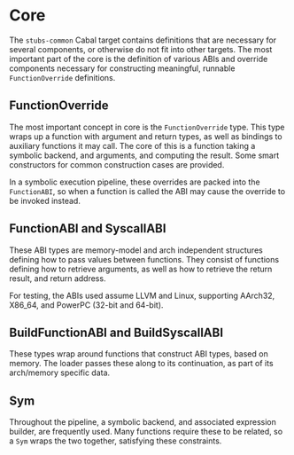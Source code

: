 # Core

The `stubs-common` Cabal target contains definitions that are necessary for several components, or otherwise do not fit into other targets. The most important part of the core is the definition of various ABIs and override components necessary for constructing meaningful, runnable `FunctionOverride` definitions.

## FunctionOverride

The most important concept in core is the `FunctionOverride` type. This type wraps up a function with argument and return types, as well as bindings to auxiliary functions it may call. The core of this is a function taking a symbolic backend, and arguments, and computing the result. Some smart constructors for common construction cases are provided.

In a symbolic execution pipeline, these overrides are packed into the `FunctionABI`, so when a function is called the ABI may cause the override to be invoked instead.

## FunctionABI and SyscallABI

These ABI types are memory-model and arch independent structures defining how to pass values between functions. They consist of functions defining how to retrieve arguments, as well as how to retrieve the return result, and return address.

For testing, the ABIs used assume LLVM and Linux, supporting AArch32, X86_64, and PowerPC (32-bit and 64-bit).

## BuildFunctionABI and BuildSyscallABI
These types wrap around functions that construct ABI types, based on memory. The loader passes these along to its continuation, as part of its arch/memory specific data.

## Sym

Throughout the pipeline, a symbolic backend, and associated expression builder, are frequently used. Many functions require these to be related, so a `Sym` wraps the two together, satisfying these constraints.
